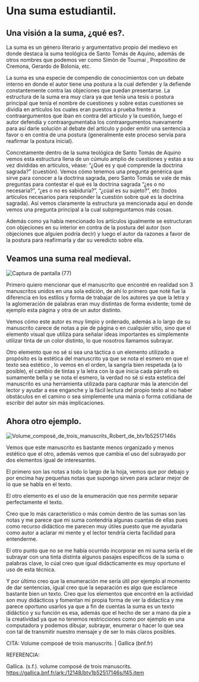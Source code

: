 # Una suma estudiantil.

## Una visión a la suma, ¿qué es?. 

La suma es un género literario y argumentativo propio del medievo en donde destaca la suma teológica de Santo Tomás de Aquino, además de otros nombres que podemos ver como Simón de Tournai , Prepositino de Cremona, Gerardo de Bolonia, etc. 


La suma es una especie de compendio de conocimientos con un debate interno en donde el autor tiene una postura a la cual defender y la defiende constantemente contra las objeciones que puedan presentarse. La estructura de la suma era muy clara ya que tenía una tesis o postura principal que tenía el nombre de cuestiones y sobre estas cuestiones se dividía en artículos los cuales eran puestos a prueba frente a contraargumentos que iban en contra del artículo y la cuestión, luego el autor defendía y contraargumentaba los contraargumentos nuevamente para así darle solución al debate del artículo y poder emitir una sentencia a favor o en contra de una postura (generalmente este proceso servía para reafirmar la postura inicial).

Concretamente dentro de la suma teológica de Santo Tomás de Aquino vemos esta estructura llena de un cúmulo amplio de cuestiones y estas a su vez divididas en artículos, véase: “¿Qué es y qué comprende la doctrina sagrada?” (cuestión). Vemos cómo tenemos una pregunta genérica que sirve para conocer a la doctrina sagrada, pero Santo Tomás se vale de más preguntas para contestar el qué es la doctrina sagrada “¿es o no necesaria?”, “¿es o no es sabiduría?”, “¿cúal es su sujeto?”, etc (todos artículos necesarios para responder la cuestión sobre qué es la doctrina sagrada). Así vemos claramente la estructura ya mencionada aquí en donde vemos una pregunta principal a la cual subpreguntamos más cosas. 

Además como ya había mencionado los artículos igualmente se estructuran con objeciones en su interior en contra de la postura del autor (son objeciones que alguien podría decir) y luego el autor da razones a favor de la postura para reafirmarla y dar su veredicto sobre ella.

## Veamos una suma real medieval.  

![Captura de pantalla (77)](https://user-images.githubusercontent.com/115519596/195003755-d96bdd46-8d36-4512-92e7-395b400af3bc.png)


Primero quiero mencionar que el manuscrito que encontré en realidad son 3 manuscritos unidos en una sola edición, de ahí lo primero que noté fue la diferencia en los estilos y forma de trabajar de los autores ya que la letra y la aglomeración de palabras eran muy distintas de forma evidente; tomé de ejemplo esta página y otra de un autor distinto. 

Vemos cómo este autor es muy limpio y ordenado, además a lo largo de su manuscrito carece de notas a pie de página o en cualquier sitio, sino que el elemento visual que utiliza para señalar ideas importantes es simplemente utilizar tinta de un color distinto, lo que nosotros llamamos subrayar. 

Otro elemento que no sé si sea una táctica o un elemento utilizado a propósito es la estética del manuscrito ya que se nota el esmero en que el texto sea estético , lo vemos en el orden, la sangría bien respetada (a lo posible), el cambio de tintas y la letra con la que inicia cada párrafo es sumamente bella y se nota el esmero, la verdad no sé si esta estetica del manuscrito es una herramienta utilizada para capturar más la atención del lector y ayudar a ese enganche y la fácil lectura del propio texto al no haber obstáculos en el camino o sea simplemente una manía o forma cotidiana de escribir del autor sin más implicaciones. 

## Ahora otro ejemplo. 

![Volume_composé_de_trois_manuscrits_Robert_de_btv1b52517146s](https://user-images.githubusercontent.com/115519596/194997273-ccdee04d-708f-4235-ac83-c5f6e616050f.JPEG)


Vemos que este manuscrito es bastante menos organizado y menos estético que el otro, además vemos que cambia el uso del subrayado por dos elementos igual de interesantes. 

El primero son las notas a todo lo largo de la hoja, vemos que por debajo y por encima hay pequeñas notas que supongo sirven para aclarar mejor de lo que se habla en el texto. 

El otro elemento es el uso de la enumeración que nos permite separar perfectamente el texto. 

Creo que lo más característico o más común dentro de las sumas son las notas y me parece que mi suma contendría algunas cuantas de ellas pues como recurso didáctico me parecen muy útiles puesto que me ayudaría como autor a aclarar mi mente y el lector tendría cierta facilidad para entenderme. 

El otro punto que no se me había ocurrido incorporar en mi suma sería el de subrayar con una tinta distinta algunos pasajes específicos de la suma o palabras clave, lo cúal creo que igual didácticamente es muy oportuno el uso de esta técnica. 

Y por último creo que la enumeración me sería útil por ejemplo al momento de dar sentencias, igual creo que la separación es algo que esclarece bastante bien un texto. Creo que los elementos que encontré en la actividad son muy didácticos y fomentan mi propia forma de ver la didactica y me parece oportuno usarlos ya que a fin de cuentas la suma es un texto didáctico y su función es esa, además que el hecho de ser a mano da pie a la creatividad ya que no tenemos restricciones como por ejemplo en una computadora y podemos dibujar, subrayar, enumerar o hacer lo que sea con tal de transmitir nuestro mensaje y de ser lo más claros posibles. 





CITA: 
Volume composé de trois manuscrits. | Gallica (bnf.fr)

REFERENCIA: 

Gallica. (s.f.). volume composé de trois manuscrits. https://gallica.bnf.fr/ark:/12148/btv1b52517146s/f45.item
